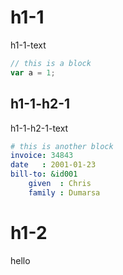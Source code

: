 # h1-1
h1-1-text

```js
// this is a block
var a = 1;
```

## h1-1-h2-1
h1-1-h2-1-text

```yaml
# this is another block
invoice: 34843
date   : 2001-01-23
bill-to: &id001
    given  : Chris
    family : Dumarsa
```
<!-- 
# h1-2 fake
h1-2-text 
-->
# h1-2

hello
